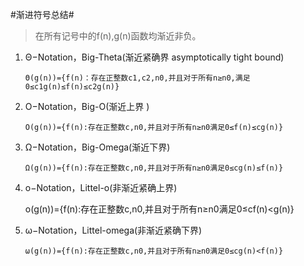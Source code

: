 #渐进符号总结#

>在所有记号中的f(n),g(n)函数均渐近非负。

1.	Θ−Notation，Big-Theta(渐近紧确界 asymptotically tight bound)
	
		Θ(g(n))={f(n)：存在正整数c1,c2,n0,并且对于所有n≥n0,满足0≤c1g(n)≤f(n)≤c2g(n)}

2.	O−Notation，Big-O(渐近上界 )
		
		O(g(n))={f(n):存在正整数c,n0,并且对于所有n≥n0满足0≤f(n)≤cg(n)}
		
3.	Ω−Notation，Big-Omega(渐近下界)
	
		Ω(g(n))={f(n):存在正整数c,n0,并且对于所有n≥n0满足0≤cg(n)≤f(n)}
		
4.	 o−Notation，Littel-o(非渐近紧确上界)

		o(g(n))={f(n):存在正整数c,n0,并且对于所有n≥n0满足0≤cf(n)<g(n)}
										
5.	ω−Notation，Littel-omega(非渐近紧确下界)

		ω(g(n))={f(n):存在正整数c,n0,并且对于所有n≥n0满足0≤cg(n)<f(n)}
			



